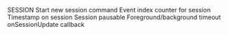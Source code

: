 SESSION
Start new session command
Event index counter for session
Timestamp on session
Session pausable
Foreground/background timeout
onSessionUpdate callback


































































































































































































































































































































































































































































































































































































































































































































































































































































